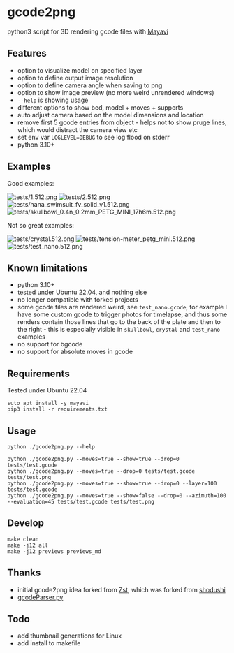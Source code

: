 # gcode2png

python3 script for 3D rendering gcode files with [Mayavi](https://docs.enthought.com/mayavi/mayavi/)

## Features

- option to visualize model on specified layer
- option to define output image resolution
- option to define camera angle when saving to png
- option to show image preview (no more weird unrendered windows)
- `--help` is showing usage
- different options to show bed, model  + moves + supports
- auto adjust camera based on the model dimensions and location
- remove first 5 gcode entries from object - helps not to show pruge lines,
  which would distract the camera view etc
- set env var `LOGLEVEL=DEBUG` to see log flood on stderr
- python 3.10+

## Examples

Good examples:

![tests/1.512.png](tests/1.512.png)
![tests/2.512.png](tests/2.512.png)
![tests/hana_swimsuit_fv_solid_v1.512.png](tests/hana_swimsuit_fv_solid_v1.512.png)
![tests/skullbowl_0.4n_0.2mm_PETG_MINI_17h6m.512.png](tests/skullbowl_0.4n_0.2mm_PETG_MINI_17h6m.512.png)

Not so great examples:

![tests/crystal.512.png](tests/crystal.512.png)
![tests/tension-meter_petg_mini.512.png](tests/tension-meter_petg_mini.512.png)
![tests/test_nano.512.png](tests/test_nano.512.png)

## Known limitations

- python 3.10+
- tested under Ubuntu 22.04, and nothing else
- no longer compatible with forked projects
- some gcode files are rendered weird, see `test_nano.gcode`, for example I have
  some custom gcode to trigger photos for timelapse, and thus some renders
  contain those lines that go to the back of the plate and then to the right -
  this is especially visible in `skullbowl`, `crystal` and `test_nano` examples
- no support for bgcode
- no support for absolute moves in gcode

## Requirements

Tested under Ubuntu 22.04

```shell
suto apt install -y mayavi
pip3 install -r requirements.txt
```

## Usage

```shell
python ./gcode2png.py --help

python ./gcode2png.py --moves=true --show=true --drop=0 tests/test.gcode
python ./gcode2png.py --moves=true --drop=0 tests/test.gcode tests/test.png
python ./gcode2png.py --moves=true --show=true --drop=0 --layer=100 tests/test.gcode
python ./gcode2png.py --moves=true --show=false --drop=0 --azimuth=100 --evaluation=45 tests/test.gcode tests/test.png
```

## Develop

```shell
make clean
make -j12 all
make -j12 previews previews_md
```

## Thanks

- initial gcode2png idea forked from [Zst](https://github.com/Zst/gcode2png),
  which was forked from [shodushi](https://github.com/shodushi/gcode2png)
- [gcodeParser.py](https://github.com/jonathanwin/yagv)

## Todo

- add thumbnail generations for Linux
- add install to makefile
